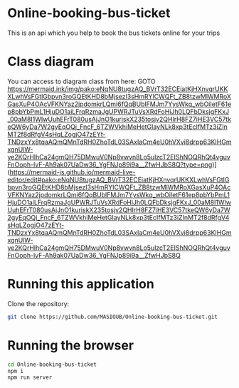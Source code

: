 # Online-booking-bus-ticket
This is an api which you help to book the bus tickets online for your trips

# Class diagram
You can access to diagram class from here:
GOTO https://mermaid.ink/img/pako:eNqNU8tugzAQ_BVrT32ECEiatKjHXnvqrUKKXLwhVsFGtlGbpvn3roGQEtKHD8bMjsezI3sHmRYICWQFt_ZB8tzwMlWMRoXGasXuP4OAcVFKNYaz2jpdomkrLQmi6fQqBUblFMJm7YysWkq_wbOiIetF61ep8pbYbPmL1HjuDO1aiLFrqRzmaJgUPWRJTuVsXRdFoHiJh0LQFbDksjgFKxJ_00aM8I1WIwUuhEFrT080usAjJnO1kuriskX235tosjv2QHIrH8FZ7iHE3VC57tkeQW6yDa7W2gyEqOQj_FncF_6TZWVkhiMeHetGIayNLk8xp3tEcIfMTz3iZInMT2f8dRfgV4sHqLZogjO47zEYt-TNDzxYx8tqaAQmQMnTdRH0ZhoTdL03SAxIaCm4eU0hVXvi8drpp63KIHGmxgnUlW-ye2KQrHlhCa24gmQH75DMwuV0Np8vwvn8Lo5ulzcT2EIShNOQRhQt4vguvFnOoph-lvF-Ah9ak07UaDw36_YgFNJp89i9a__ZfwHJbS8Q?type=png)](https://mermaid-js.github.io/mermaid-live-editor/edit#pako:eNqNU8tugzAQ_BVrT32ECEiatKjHXnvqrUKKXLwhVsFGtlGbpvn3roGQEtKHD8bMjsezI3sHmRYICWQFt_ZB8tzwMlWMRoXGasXuP4OAcVFKNYaz2jpdomkrLQmi6fQqBUblFMJm7YysWkq_wbOiIetF61ep8pbYbPmL1HjuDO1aiLFrqRzmaJgUPWRJTuVsXRdFoHiJh0LQFbDksjgFKxJ_00aM8I1WIwUuhEFrT080usAjJnO1kuriskX235tosjv2QHIrH8FZ7iHE3VC57tkeQW6yDa7W2gyEqOQj_FncF_6TZWVkhiMeHetGIayNLk8xp3tEcIfMTz3iZInMT2f8dRfgV4sHqLZogjO47zEYt-TNDzxYx8tqaAQmQMnTdRH0ZhoTdL03SAxIaCm4eU0hVXvi8drpp63KIHGmxgnUlW-ye2KQrHlhCa24gmQH75DMwuV0Np8vwvn8Lo5ulzcT2EIShNOQRhQt4vguvFnOoph-lvF-Ah9ak07UaDw36_YgFNJp89i9a__ZfwHJbS8Q

# Running this application

Clone the repository:
```bash
git clone https://github.com/MASIOUB/Online-booking-bus-ticket.git
```

# Running the browser

```bash
cd Online-booking-bus-ticket
npm i
npm run server
```

